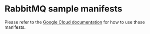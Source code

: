 # RabbitMQ sample manifests

Please refer to the
[Google Cloud documentation](https://cloud.google.com/stackdriver/docs/managed-prometheus/exporters/rabbitmq)
for how to use these manifests.
